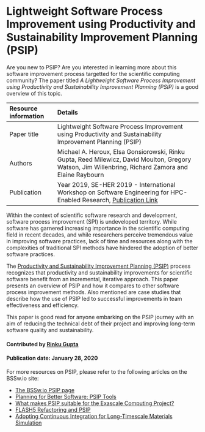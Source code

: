 # Lightweight Software Process Improvement using Productivity and Sustainability Improvement Planning (PSIP)

Are you new to PSIP? Are you interested in learning more about this software improvement process targetted for the scientific computing community? The paper titled *A Lightweight Software Process Improvement using Productivity and Sustainability Improvement Planning (PSIP)* is a good overview of this topic.

Resource information | Details
:--- | :--- 
Paper title  | Lightweight Software Process Improvement using Productivity and Sustainability Improvement Planning (PSIP)
Authors | Michael A. Heroux, Elsa Gonsiorowski, Rinku Gupta, Reed Milewicz, David Moulton, Gregory Watson,  Jim Willenbring, Richard Zamora and Elaine Raybourn
Publication | Year 2019, SE-HER 2019  - International Workshop on Software Engineering for HPC-Enabled Research, [Publication Link](https://link.springer.com/chapter/10.1007/978-3-030-44728-1_6)

Within the context of scientific software research and development, software process improvement (SPI) is undeveloped territory. While software has garnered increasing importance in the scientific computing field in recent decades, and while researchers perceive tremendous value in improving software practices, lack of time and resources along with the complexities of traditional SPI methods have hindered the adoption of better software practices.

The [Productivity and Sustainability Improvement Planning (PSIP)](https://bssw.io/psip) process recognizes that productivity and sustainability improvements for scientific software benefit from an incremental, iterative approach.  This paper presents an overview of PSIP and how it compares to other software process improvement methods. Also mentioned are case studies that describe how the use of PSIP led to successful improvements in team effectiveness and efficiency. 

This paper is good read for anyone embarking on the PSIP journey with an aim of reducing the technical debt of their project and improving long-term software quality and sustainability.

#### Contributed by [Rinku Gupta](http://github.com/rinkug)

#### Publication date: January 28, 2020

For more resources on PSIP, please refer to the following articles on the BSSw.io site:
- [The BSSw.io PSIP page](https://bssw.io/psip)
- [Planning for Better Software: PSIP Tools](https://bssw.io/items/planning-for-better-software-psip-tools)
- [What makes PSIP suitable for the Exascale Computing Project?](https://bssw.io/items/what-makes-psip-suitable-for-the-exascale-computing-project)
- [FLASH5 Refactoring and PSIP](https://bssw.io/blog_posts/flash5-refactoring-and-psip)
- [Adopting Continuous Integration for Long-Timescale Materials Simulation](https://bssw.io/blog_posts/adopting-continuous-integration-for-long-timescale-materials-simulation)


<!---
Publish: yes
Pinned: no
Categories: Planning, Collaboration
Topics: Software process improvement, Strategies for more effective teams 
Tags: website
Level: 2
Prerequisites: defaults
Aggregate: none
--->
